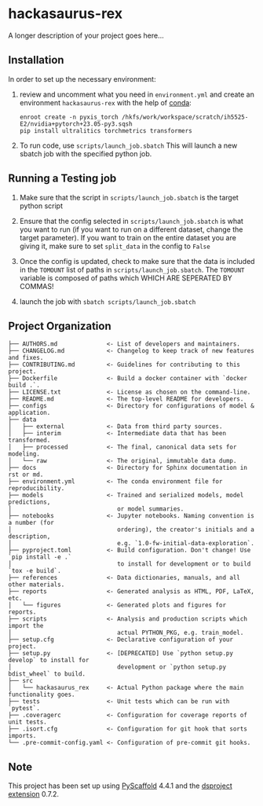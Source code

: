# hackasaurus-rex

A longer description of your project goes here...

## Installation

In order to set up the necessary environment:

1. review and uncomment what you need in `environment.yml` and create an environment `hackasaurus-rex` with the help of [conda]:
   ```
   enroot create -n pyxis_torch /hkfs/work/workspace/scratch/ih5525-E2/nvidia+pytorch+23.05-py3.sqsh
   pip install ultralitics torchmetrics transformers
   ```

2. To run code, use `scripts/launch_job.sbatch` This will launch a new sbatch job with the specified python job.

## Running a Testing job

1. Make sure that the script in `scripts/launch_job.sbatch` is the target python script

2. Ensure that the config selected in `scripts/launch_job.sbatch` is what you want to run (if you want to run on
   a different dataset, change the target parameter). If you want to train on the entire dataset you are giving it, make sure to
   set `split_data` in the config to `False`

3. Once the config is updated, check to make sure that the data is included in the `TOMOUNT` list of paths in `scripts/launch_job.sbatch`.
   The `TOMOUNT` variable is composed of paths which WHICH ARE SEPERATED BY COMMAS!

4. launch the job with `sbatch scripts/launch_job.sbatch`

## Project Organization

```
├── AUTHORS.md              <- List of developers and maintainers.
├── CHANGELOG.md            <- Changelog to keep track of new features and fixes.
├── CONTRIBUTING.md         <- Guidelines for contributing to this project.
├── Dockerfile              <- Build a docker container with `docker build .`.
├── LICENSE.txt             <- License as chosen on the command-line.
├── README.md               <- The top-level README for developers.
├── configs                 <- Directory for configurations of model & application.
├── data
│   ├── external            <- Data from third party sources.
│   ├── interim             <- Intermediate data that has been transformed.
│   ├── processed           <- The final, canonical data sets for modeling.
│   └── raw                 <- The original, immutable data dump.
├── docs                    <- Directory for Sphinx documentation in rst or md.
├── environment.yml         <- The conda environment file for reproducibility.
├── models                  <- Trained and serialized models, model predictions,
│                              or model summaries.
├── notebooks               <- Jupyter notebooks. Naming convention is a number (for
│                              ordering), the creator's initials and a description,
│                              e.g. `1.0-fw-initial-data-exploration`.
├── pyproject.toml          <- Build configuration. Don't change! Use `pip install -e .`
│                              to install for development or to build `tox -e build`.
├── references              <- Data dictionaries, manuals, and all other materials.
├── reports                 <- Generated analysis as HTML, PDF, LaTeX, etc.
│   └── figures             <- Generated plots and figures for reports.
├── scripts                 <- Analysis and production scripts which import the
│                              actual PYTHON_PKG, e.g. train_model.
├── setup.cfg               <- Declarative configuration of your project.
├── setup.py                <- [DEPRECATED] Use `python setup.py develop` to install for
│                              development or `python setup.py bdist_wheel` to build.
├── src
│   └── hackasaurus_rex     <- Actual Python package where the main functionality goes.
├── tests                   <- Unit tests which can be run with `pytest`.
├── .coveragerc             <- Configuration for coverage reports of unit tests.
├── .isort.cfg              <- Configuration for git hook that sorts imports.
└── .pre-commit-config.yaml <- Configuration of pre-commit git hooks.
```

<!-- pyscaffold-notes -->

## Note

This project has been set up using [PyScaffold] 4.4.1 and the [dsproject extension] 0.7.2.

[conda]: https://docs.conda.io/
[pre-commit]: https://pre-commit.com/
[Jupyter]: https://jupyter.org/
[nbstripout]: https://github.com/kynan/nbstripout
[Google style]: http://google.github.io/styleguide/pyguide.html#38-comments-and-docstrings
[PyScaffold]: https://pyscaffold.org/
[dsproject extension]: https://github.com/pyscaffold/pyscaffoldext-dsproject
